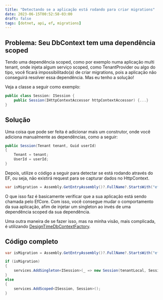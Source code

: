 ```yaml
---
title: "Detectando se a aplicação está rodando para criar migrations"
date: 2023-06-15T00:52:58-03:00
draft: false
tags: [dotnet, api, ef, migrations]
---
```

## Problema: Seu DbContext tem uma dependência scoped
Tendo uma dependência scoped, como por exemplo numa aplicação multi tenant, onde injeta algum serviço scoped, como TenantProvider ou algo do tipo, você ficará impossibilitado(a) de criar migrations, pois a aplicação não conseguirá resolver essa dependência. Mas eu tenho a solução!

Veja a classe a seguir como exemplo: 

```csharp
public class Session: ISession {
    public Session(IHttpContextAccessor httpContextAccessor) {...}
}
```

## Solução
Uma coisa que pode ser feita é adicionar mais um construtor, onde você adiciona manualmente as dependências, como a seguir:
```csharp
public Session(Tenant tenant, Guid userId)
{
    Tenant = tenant;
    UserId = userId;
}
```

Depois, utilize o código a seguir para detectar se está rodando através do EF, ou seja, não existirá request para se capturar dados no HttpContext.

```csharp
var isMigration = Assembly.GetEntryAssembly()?.FullName?.StartsWith("ef") ?? false;
```
O que isso faz é basicamente verificar que a sua aplicação está sendo chamada pelo EfCore.
Com isso, você consegue mudar o comportamento da sua aplicação, afim de injetar um singleton ao invés de uma dependência scoped da sua dependência.

Uma outra maneira de se fazer isso, mas na minha visão, mais complicada, é utilizando [DesignTimeDbContextFactory](https://learn.microsoft.com/en-us/ef/core/cli/dbcontext-creation?tabs=dotnet-core-cli).

## Código completo
```csharp
var isMigration = Assembly.GetEntryAssembly()?.FullName?.StartsWith("ef") ?? false;

if (isMigration)
{
    services.AddSingleton<ISession>(_ => new Session(tenantLocal, Session.Admin));
}
else
{
    services.AddScoped<ISession, Session>();
}
```



